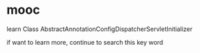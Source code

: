 # mooc


learn Class  AbstractAnnotationConfigDispatcherServletInitializer  

if want to learn more, continue to search this key word
